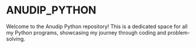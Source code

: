 # ANUDIP_PYTHON
Welcome to the Anudip Python repository! This is a dedicated space for all my Python programs, showcasing my journey through coding and problem-solving.
